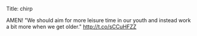 Title: chirp

AMEN! "We should aim for more leisure time in our youth and instead work a bit more when we get older."  <a href="http://t.co/sCCuHFZZ">http://t.co/sCCuHFZZ</a>
